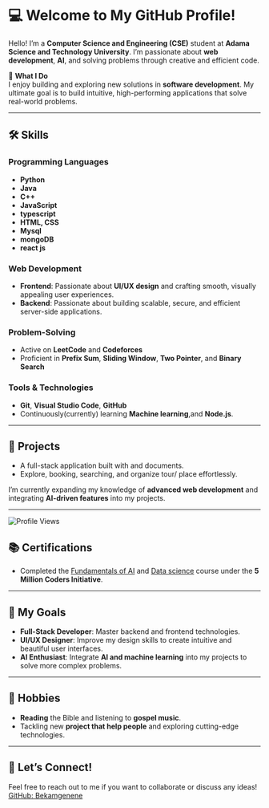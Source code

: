 # 💻 Welcome to My GitHub Profile!

Hello! I’m a **Computer Science and Engineering (CSE)** student at **Adama Science and Technology University**. I’m passionate about **web development**, **AI**, and solving problems through creative and efficient code.

🌟 **What I Do**  
I enjoy building and exploring new solutions in **software development**. My ultimate goal is to build intuitive, high-performing applications that solve real-world problems.

---

## 🛠️ **Skills**

### **Programming Languages**
- **Python**
- **Java**
- **C++**
- **JavaScript**
- **typescript**
- **HTML, CSS**
- **Mysql**
- **mongoDB**
- **react js**


### **Web Development**
- **Frontend**: Passionate about **UI/UX design** and crafting smooth, visually appealing user experiences.
- **Backend**: Passionate about building scalable, secure, and efficient server-side applications.
### **Problem-Solving**
- Active on **LeetCode** and **Codeforces**
- Proficient in **Prefix Sum**, **Sliding Window**, **Two Pointer**, and **Binary Search**

### **Tools & Technologies**
- **Git**, **Visual Studio Code**, **GitHub**  
- Continuously(currently) learning **Machine learning**,and  **Node.js**.

---

## 🚀 **Projects**


- A full-stack application built with  and documents.
- Explore, booking, searching, and organize tour/ place effortlessly.

I’m currently expanding my knowledge of **advanced web development** and integrating **AI-driven features** into my projects.

---
![Profile Views](https://komarev.com/ghpvc/?username=Bekamgenene&color=blue)


## 📚 **Certifications**
 - Completed the [Fundamentals of AI](https://www.udacity.com/certificate/e/2bd24ed2-b65c-11ef-adca-8b39ca8d0880) and [Data science](https://www.udacity.com/certificate/e/befeedb0-b1ab-11ef-9657-4bae6444ae46) course under the **5 Million Coders Initiative**.

---

## 🎯 **My Goals**
- **Full-Stack Developer**: Master backend and frontend technologies.
- **UI/UX Designer**: Improve my design skills to create intuitive and beautiful user interfaces.
- **AI Enthusiast**: Integrate **AI and machine learning** into my projects to solve more complex problems.

---

## 📖 **Hobbies**
- **Reading** the Bible and listening to **gospel music**.
- Tackling new **project that help people** and exploring cutting-edge technologies.

---

## 🤝 **Let’s Connect!**
Feel free to reach out to me if you want to collaborate or discuss any ideas!  
[GitHub: Bekamgenene](https://github.com/Bekamgenene)

